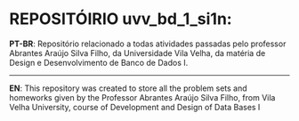 # **REPOSITÓIRIO uvv_bd_1_si1n:**

**PT-BR**: Repositório relacionado a todas atividades passadas pelo professor Abrantes Araújo Silva Filho, da Universidade Vila Velha, da matéria de Design e Desenvolvimento de Banco de Dados I.
***
**EN**: This repository was created to store all the problem sets and homeworks given by the Professor Abrantes Araújo Silva Filho, from Vila Velha University, course of Development and Design of Data Bases I